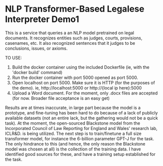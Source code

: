 # NLP Transformer-Based Legalese Interpreter Demo1
 This is a service that queries a an NLP model pretrained on legal documents. It recognizes entities such as judges, courts, provisions, casenames, etc.  It also recognized sentences that it judges to be conclusions, issues, or axioms. 
 
 TO USE:
 1. Build the docker container using the included Dockerfile (ie, with the 'docker build' command)
 2. Run the docker container with port 5000 opened as port 5000.
 3. Open localhost on port 5000. Make sure it is HTTP (for the purposes of the demo). ie, http://localhost:5000 or http://{local ip here}:5000
 4. Upload a Word document. For the moment, only .docx files are accepted (for now. Broader file acceptance is an easy get)
 
 Results are at times inaccurate, in large part because the model is a prototype, and fine-tuning has been hard to do because of a lack of publicly available datasets (not an entire lack, but the gathering would not be a quick task). At the moment, the open-sourced Blackstone model from the Incorporated Council of Law Reporting for England and Wales' research lab, ICLR&D. is being utilized. The next step is to train/finetune a full size transformer model, for instance the 6-billion parameter GPT-J for the task. The only hindrance to this (and hence, the only reason the Blackstone model was chosen at all) is the collection of the training data. I have identified good sources for these, and have a training setup established for the task.
